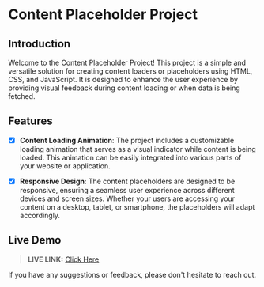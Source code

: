 # Content Placeholder Project

## Introduction

Welcome to the Content Placeholder Project! This project is a simple and versatile solution for creating content loaders or placeholders using HTML, CSS, and JavaScript. It is designed to enhance the user experience by providing visual feedback during content loading or when data is being fetched.

## Features

* [x] **Content Loading Animation**: The project includes a customizable loading animation that serves as a visual indicator while content is being loaded. This animation can be easily integrated into various parts of your website or application.

* [x] **Responsive Design**: The content placeholders are designed to be responsive, ensuring a seamless user experience across different devices and screen sizes. Whether your users are accessing your content on a desktop, tablet, or smartphone, the placeholders will adapt accordingly.

## Live Demo

> __LIVE LINK:__ [Click Here](https://yuvrajshrirame.github.io/javascript-projects/08-content-placeholder/index.html "Open Content Placeholder Project")

If you have any suggestions or feedback, please don't hesitate to reach out.